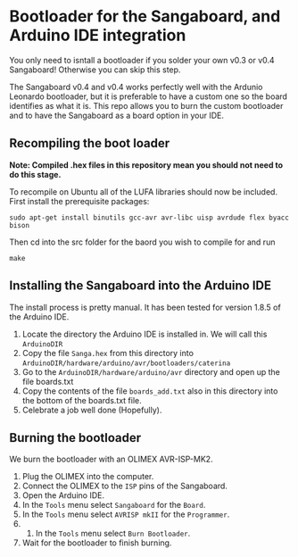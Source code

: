 # Bootloader for the Sangaboard, and Arduino IDE integration

You only need to isntall a bootloader if you solder your own v0.3 or v0.4 Sangaboard! Otherwise you can skip this step.

The Sangaboard v0.4 and v0.4 works perfectly well with the Ardunio Leonardo bootloader, but it is preferable to have a custom one so the board identifies as what it is. This repo allows you to burn the custom bootloader and to have the Sangaboard as a board option in your IDE.

## Recompiling the boot loader

**Note: Compiled .hex files in this repository mean you should not need to do this stage.**

To recompile on Ubuntu all of the LUFA libraries should now be included. First install the prerequisite packages:

    sudo apt-get install binutils gcc-avr avr-libc uisp avrdude flex byacc bison

Then cd into the src folder for the baord you wish to compile for and run

    make


## Installing the Sangaboard into the Arduino IDE

The install process is pretty manual. It has been tested for version 1.8.5 of the Arduino IDE.

1. Locate the directory the Arduino IDE is installed in. We will call this `ArduinoDIR`
1. Copy the file `Sanga.hex` from this directory into `ArduinoDIR/hardware/arduino/avr/bootloaders/caterina`
1. Go to the `ArduinoDIR/hardware/arduino/avr` directory and open up the file boards.txt
1. Copy the contents of the file `boards_add.txt` also in this directory into the bottom of the boards.txt file.
1. Celebrate a job well done (Hopefully).

## Burning the bootloader

We burn the bootloader with an OLIMEX AVR-ISP-MK2.

1. Plug the OLIMEX into the computer.
1. Connect the OLIMEX to the  `ISP` pins of the Sangaboard.
1. Open the Arduino IDE.
1. In the `Tools` menu select `Sangaboard` for the `Board`.
1. In the `Tools` menu select `AVRISP mkII` for the `Programmer`.
1. 1. In the `Tools` menu select `Burn Bootloader`.
1. Wait for the bootloader to finish burning.
